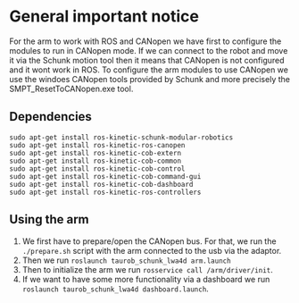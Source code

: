 # General important notice

For the arm to work with ROS and CANopen we have first to configure the modules to run in CANopen mode.  If we can connect to the robot and move it via the Schunk motion tool then it means that CANopen is not configured and it wont work in ROS. To configure the arm modules to use CANopen  we use the windoes CANopen tools provided by Schunk and more precisely the SMPT_ResetToCANopen.exe tool. 

## Dependencies

    sudo apt-get install ros-kinetic-schunk-modular-robotics
    sudo apt-get install ros-kinetic-ros-canopen
	sudo apt-get install ros-kinetic-cob-extern
	sudo apt-get install ros-kinetic-cob-common
	sudo apt-get install ros-kinetic-cob-control
	sudo apt-get install ros-kinetic-cob-command-gui
	sudo apt-get install ros-kinetic-cob-dashboard
	sudo apt-get install ros-kinetic-ros-controllers

## Using the arm 

 1. We first have to prepare/open the CANopen bus. For that, we run the `./prepare.sh` script with the arm connected to the usb via the adaptor.
 2. Then we run `roslaunch taurob_schunk_lwa4d arm.launch`
 3. Then to initialize the arm we run `rosservice call /arm/driver/init`.
 4. If we want to have some more functionality via a dashboard we run `roslaunch taurob_schunk_lwa4d dashboard.launch`.




